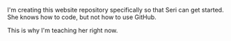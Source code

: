 I'm creating this website repository specifically so that Seri can get started. She knows how to code, but not how to use GitHub.

This is why I'm teaching her right now.
